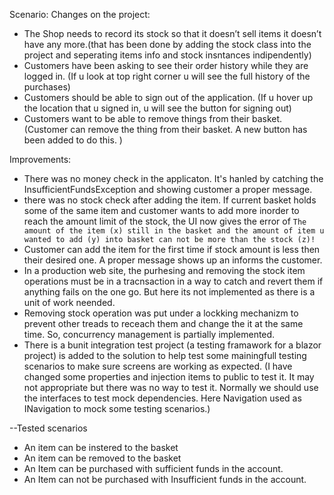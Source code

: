 Scenario:
Changes on the project:
-	The Shop needs to record its stock so that it doesn’t sell items it doesn’t have any more.(that has been done by adding the stock class into the project and seperating items info and stock insntances indipendently)
-	Customers have been asking to see their order history while they are logged in.  (If u look at top right corner u will see the full history of the purchases)
-	Customers should be able to sign out of the application. (If u hover up the location that u signed in, u will see the button for signing out)
-	Customers want to be able to remove things from their basket. (Customer can remove the thing from their basket. A new button  has been added to do this. )


Improvements: 
- There was no money check in the applicaton. It's hanled by catching the InsufficientFundsException and showing customer a proper message. 
- there was no stock check after adding the item. If current basket holds some of the same item and customer wants to add more inorder to reach the amount limit of the stock, the UI now gives the error of 
`The amount of the item (x) still in the basket and the amount of item u wanted to add (y) into basket can not be more than the stock (z)!`
- Customer can add the item for the first time if stock amount is less then their desired one. A proper message shows up an  informs the customer. 
- In a production web site, the purhesing and removing the stock item operations must be in a tracnsaction in a way to catch and revert them if anything fails on the one go. But here its not implemented as there is a unit of work neended. 
- Removing stock operation was put under a lockking mechanizm to prevent other treads to receach them and change the it at the same time. So, concurrency management is partially implemented. 
- There is a bunit integration test project (a testing framawork for a blazor project) is added to the solution to help test some mainingfull testing scenarios to make sure screens are working as expected. 
(I have changed some properties and injection items to public to test it. 
It may not appropriate but there was no way to test it. Normally we should use the interfaces to test mock dependencies. Here Navigation used as INavigation to mock some testing scenarios.) 


--Tested scenarios
* An item can be instered to the basket
* An item can be removed to the basket
* An Item can be purchased with sufficient funds in the account. 
* An Item can not be purchased with Insufficient funds in the account.
